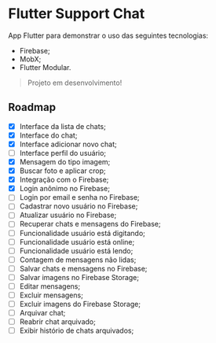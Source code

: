 # Flutter Support Chat

App Flutter para demonstrar o uso das seguintes tecnologias:

- Firebase;
- MobX;
- Flutter Modular.

> Projeto em desenvolvimento!

## Roadmap

- [x] Interface da lista de chats;
- [x] Interface do chat;
- [x] Interface adicionar novo chat;
- [ ] Interface perfil do usuário;
- [x] Mensagem do tipo imagem;
- [x] Buscar foto e aplicar crop;
- [x] Integração com o Firebase;
- [x] Login anônimo no Firebase;
- [ ] Login por email e senha no Firebase;
- [ ] Cadastrar novo usuário no Firebase;
- [ ] Atualizar usuário no Firebase;
- [ ] Recuperar chats e mensagens do Firebase;
- [ ] Funcionalidade usuário está digitando;
- [ ] Funcionalidade usuário está online;
- [ ] Funcionalidade usuário está lendo;
- [ ] Contagem de mensagens não lidas;
- [ ] Salvar chats e mensagens no Firebase;
- [ ] Salvar imagens no Firebase Storage;
- [ ] Editar mensagens;
- [ ] Excluir mensagens;
- [ ] Excluir imagens do Firebase Storage;
- [ ] Arquivar chat;
- [ ] Reabrir chat arquivado;
- [ ] Exibir histório de chats arquivados;

